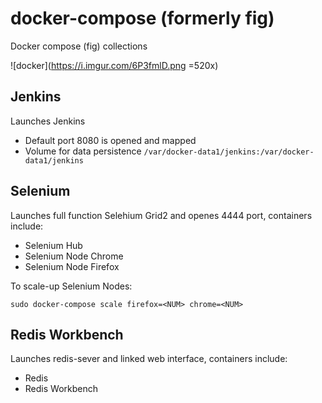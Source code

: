 # docker-compose (formerly fig)

Docker compose (fig) collections

![docker](https://i.imgur.com/6P3fmlD.png =520x)


## Jenkins

Launches Jenkins

 * Default port 8080 is opened and mapped
 * Volume for data persistence ```/var/docker-data1/jenkins:/var/docker-data1/jenkins```

## Selenium

Launches full function Selehium Grid2 and openes 4444 port, containers include:

 * Selenium Hub
 * Selenium Node Chrome
 * Selenium Node Firefox

To scale-up Selenium Nodes:

```
sudo docker-compose scale firefox=<NUM> chrome=<NUM>
```

## Redis Workbench

Launches redis-sever and linked web interface, containers include:

 * Redis
 * Redis Workbench

